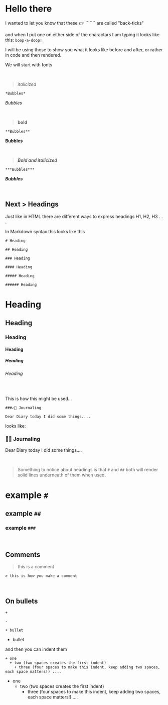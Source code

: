 # Hello there 

I wanted to let you know that these 👉 ``````` are called "back-ticks" 

and when I put one on either side of the charactars I am typing it looks like this: `boop-a-doop!`

I will be using those to show you what it looks like before and after, or rather in code and then rendered.

We will start with fonts

<br>


> *italicized* 

`*Bubbles*`

*Bubbles*

<br>

> **bold**

`**Bubbles**`

**Bubbles**

<br>

> ***Bold and italicized***

`***Bubbles***`

***Bubbles***

<br>

## Next > Headings


Just like in HTML there are different ways to express headings H1, H2, H3 . . . 

In Markdown syntax this looks like this 


`# Heading`

`## Heading`

`### Heading`

`#### Heading`

`##### Heading`

`###### Heading`


# Heading
## Heading
### Heading
#### Heading
##### Heading
###### Heading

<br>

This is how this might be used...


````
###✍🏾 Journaling

Dear Diary today I did some things....
````


looks like: 


### ✍🏾 Journaling

Dear Diary today I did some things....

<br>

> Something to notice about headings is that `#` and `##` both will render solid lines underneath of them when used. 

# example `#`
## example `##`
### example `###`

<br>

## Comments 
> this is a comment

`> this is how you make a comment`

<br>

## On bullets

`+`

`-`

`+ bullet`

+ bullet

and then you can indent them

````
+ one
  + two (two spaces creates the first indent)
    + three (four spaces to make this indent, keep adding two spaces, each space matters!) ....   
````

+ one
  + two (two spaces creates the first indent)
    + three (four spaces to make this indent, keep adding two spaces, each space matters!) ....   
